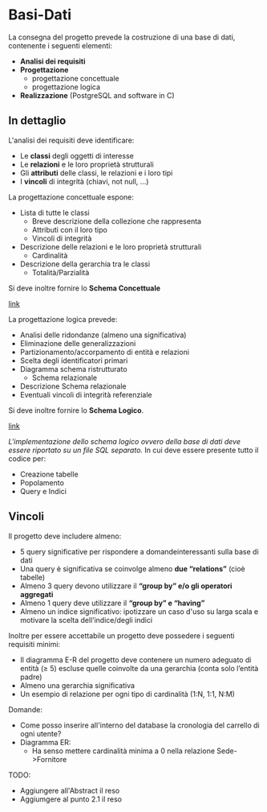 # Basi-Dati

La consegna del progetto prevede la costruzione di una base di dati, contenente i seguenti elementi:

- **Analisi dei requisiti**
- **Progettazione**
  - progettazione concettuale
  - progettazione logica
- **Realizzazione** (PostgreSQL and software in C)

## In dettaglio

L'analisi dei requisiti deve identificare:

- Le **classi** degli oggetti di interesse
- Le **relazioni** e le loro proprietà strutturali
- Gli **attributi** delle classi, le relazioni e i loro tipi
- I **vincoli** di integrità (chiavi, not null, ...)

La progettazione concettuale espone:

- Lista di tutte le classi
  - Breve descrizione della collezione che rappresenta
  - Attributi con il loro tipo
  - Vincoli di integrità
- Descrizione delle relazioni e le loro proprietà strutturali
  - Cardinalità
- Descrizione della gerarchia tra le classi
  - Totalità/Parzialità

Si deve inoltre fornire lo **Schema Concettuale**

[link](https://lucid.app/documents/view/4db85d06-4eda-48de-9673-a92fde015418)

La progettazione logica prevede:

- Analisi delle ridondanze (almeno una significativa)
- Eliminazione delle generalizzazioni
- Partizionamento/accorpamento di entità e relazioni
- Scelta degli identificatori primari
- Diagramma schema ristrutturato
  - Schema relazionale
- Descrizione Schema relazionale
- Eventuali vincoli di integrità referenziale

Si deve inoltre fornire lo **Schema Logico**.

[link]()

*L'implementazione dello schema logico ovvero della base di dati deve essere riportato su un file SQL separato.*
In cui deve essere presente tutto il codice per:
- Creazione tabelle
- Popolamento
- Query e Indici

## Vincoli

Il progetto deve includere almeno:

-  5 query significative per rispondere a domandeinteressanti sulla base di dati
  - Una query è significativa se coinvolge almeno **due “relations”** (cioè tabelle)
  - Almeno 3 query devono utilizzare il **“group by” e/o gli operatori aggregati**
  - Almeno 1 query deve utilizzare il **“group by” e “having”**
- Almeno un indice significativo: ipotizzare un caso d'uso su larga scala e motivare la scelta dell’indice/degli indici

Inoltre per essere accettabile un progetto deve possedere i seguenti requisiti minimi:

- Il diagramma E-R del progetto deve contenere un numero adeguato di entità (≥ 5) escluse quelle coinvolte da una gerarchia (conta solo l’entità padre)
- Almeno una gerarchia significativa
- Un esempio di relazione per ogni tipo di cardinalità (1:N, 1:1, N:M)

Domande:

- Come posso inserire all'interno del database la cronologia del carrello di ogni utente?
- Diagramma ER:
  - Ha senso mettere cardinalità minima a 0 nella relazione Sede->Fornitore

TODO:

- Aggiungere all'Abstract il reso
- Aggiumgere al punto 2.1 il reso
